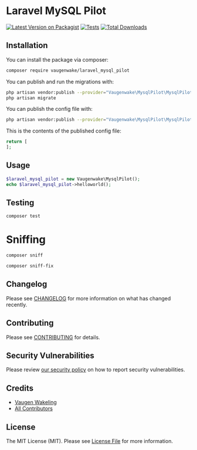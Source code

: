 # Laravel MySQL Pilot

[![Latest Version on Packagist](https://img.shields.io/packagist/v/vaugenwake/laravel_mysql_pilot.svg?style=flat-square)](https://packagist.org/packages/vaugenwake/laravel_mysql_pilot)
[![Tests](https://github.com/vaugenwake/laravel-mysql-pilot/actions/workflows/tests.yml/badge.svg?branch=main)](https://github.com/vaugenwake/laravel-mysql-pilot/actions/workflows/tests.yml)
[![Total Downloads](https://img.shields.io/packagist/dt/vaugenwake/laravel_mysql_pilot.svg?style=flat-square)](https://packagist.org/packages/vaugenwake/laravel_mysql_pilot)

## Installation

You can install the package via composer:

```bash
composer require vaugenwake/laravel_mysql_pilot
```

You can publish and run the migrations with:

```bash
php artisan vendor:publish --provider="Vaugenwake\MysqlPilot\MysqlPilotServiceProvider" --tag="laravel_mysql_pilot-migrations"
php artisan migrate
```

You can publish the config file with:

```bash
php artisan vendor:publish --provider="Vaugenwake\MysqlPilot\MysqlPilotServiceProvider" --tag="laravel_mysql_pilot-config"
```

This is the contents of the published config file:

```php
return [
];
```

## Usage

```php
$laravel_mysql_pilot = new Vaugenwake\MysqlPilot();
echo $laravel_mysql_pilot->helloworld();
```

## Testing

```bash
composer test
```

# Sniffing

```bash
composer sniff
```

```bash
composer sniff-fix
```

## Changelog

Please see [CHANGELOG](CHANGELOG.md) for more information on what has changed recently.

## Contributing

Please see [CONTRIBUTING](.github/CONTRIBUTING.md) for details.

## Security Vulnerabilities

Please review [our security policy](../../security/policy) on how to report security vulnerabilities.

## Credits

- [Vaugen Wakeling](https://github.com/vaugenwake)
- [All Contributors](../../contributors)

## License

The MIT License (MIT). Please see [License File](LICENSE.md) for more information.
